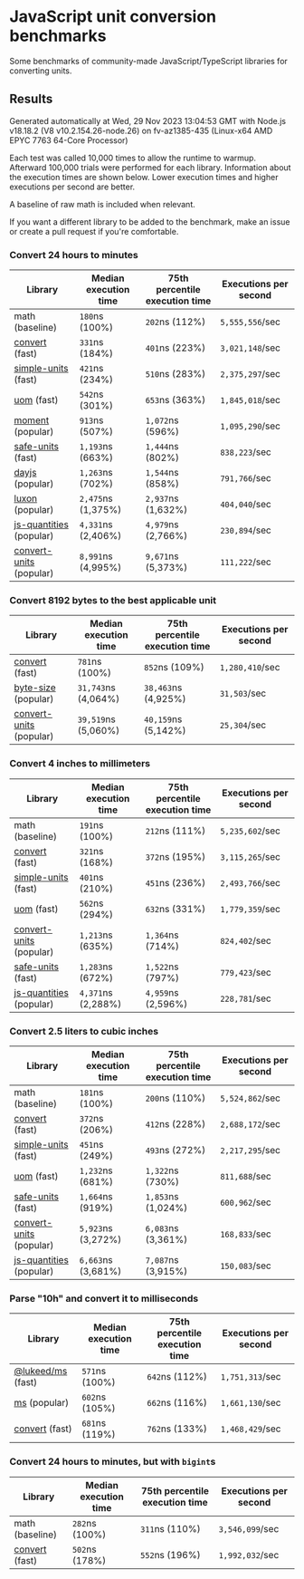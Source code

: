 # JavaScript unit conversion benchmarks

Some benchmarks of community-made JavaScript/TypeScript libraries for converting units.

## Results

<!-- beginblock(results) -->

Generated automatically at Wed, 29 Nov 2023 13:04:53 GMT with Node.js v18.18.2 (V8 v10.2.154.26-node.26) on fv-az1385-435 (Linux-x64 AMD EPYC 7763 64-Core Processor)

Each test was called 10,000 times to allow the runtime to warmup.
Afterward 100,000 trials were performed for each library.
Information about the execution times are shown below.
Lower execution times and higher executions per second are better.

A baseline of raw math is included when relevant.

If you want a different library to be added to the benchmark, make an issue or create a pull request if you're comfortable.

### Convert 24 hours to minutes

| Library                                                            | Median execution time | 75th percentile execution time | Executions per second |
| ------------------------------------------------------------------ | --------------------- | ------------------------------ | --------------------- |
| math (baseline)                                                    | `180`ns (100%)        | `202`ns (112%)                 | `5,555,556`/sec       |
| [convert](https://npmjs.com/package/convert) (fast)                | `331`ns (184%)        | `401`ns (223%)                 | `3,021,148`/sec       |
| [simple-units](https://npmjs.com/package/simple-units) (fast)      | `421`ns (234%)        | `510`ns (283%)                 | `2,375,297`/sec       |
| [uom](https://npmjs.com/package/uom) (fast)                        | `542`ns (301%)        | `653`ns (363%)                 | `1,845,018`/sec       |
| [moment](https://npmjs.com/package/moment) (popular)               | `913`ns (507%)        | `1,072`ns (596%)               | `1,095,290`/sec       |
| [safe-units](https://npmjs.com/package/safe-units) (fast)          | `1,193`ns (663%)      | `1,444`ns (802%)               | `838,223`/sec         |
| [dayjs](https://npmjs.com/package/dayjs) (popular)                 | `1,263`ns (702%)      | `1,544`ns (858%)               | `791,766`/sec         |
| [luxon](https://npmjs.com/package/luxon) (popular)                 | `2,475`ns (1,375%)    | `2,937`ns (1,632%)             | `404,040`/sec         |
| [js-quantities](https://npmjs.com/package/js-quantities) (popular) | `4,331`ns (2,406%)    | `4,979`ns (2,766%)             | `230,894`/sec         |
| [convert-units](https://npmjs.com/package/convert-units) (popular) | `8,991`ns (4,995%)    | `9,671`ns (5,373%)             | `111,222`/sec         |

### Convert 8192 bytes to the best applicable unit

| Library                                                            | Median execution time | 75th percentile execution time | Executions per second |
| ------------------------------------------------------------------ | --------------------- | ------------------------------ | --------------------- |
| [convert](https://npmjs.com/package/convert) (fast)                | `781`ns (100%)        | `852`ns (109%)                 | `1,280,410`/sec       |
| [byte-size](https://npmjs.com/package/byte-size) (popular)         | `31,743`ns (4,064%)   | `38,463`ns (4,925%)            | `31,503`/sec          |
| [convert-units](https://npmjs.com/package/convert-units) (popular) | `39,519`ns (5,060%)   | `40,159`ns (5,142%)            | `25,304`/sec          |

### Convert 4 inches to millimeters

| Library                                                            | Median execution time | 75th percentile execution time | Executions per second |
| ------------------------------------------------------------------ | --------------------- | ------------------------------ | --------------------- |
| math (baseline)                                                    | `191`ns (100%)        | `212`ns (111%)                 | `5,235,602`/sec       |
| [convert](https://npmjs.com/package/convert) (fast)                | `321`ns (168%)        | `372`ns (195%)                 | `3,115,265`/sec       |
| [simple-units](https://npmjs.com/package/simple-units) (fast)      | `401`ns (210%)        | `451`ns (236%)                 | `2,493,766`/sec       |
| [uom](https://npmjs.com/package/uom) (fast)                        | `562`ns (294%)        | `632`ns (331%)                 | `1,779,359`/sec       |
| [convert-units](https://npmjs.com/package/convert-units) (popular) | `1,213`ns (635%)      | `1,364`ns (714%)               | `824,402`/sec         |
| [safe-units](https://npmjs.com/package/safe-units) (fast)          | `1,283`ns (672%)      | `1,522`ns (797%)               | `779,423`/sec         |
| [js-quantities](https://npmjs.com/package/js-quantities) (popular) | `4,371`ns (2,288%)    | `4,959`ns (2,596%)             | `228,781`/sec         |

### Convert 2.5 liters to cubic inches

| Library                                                            | Median execution time | 75th percentile execution time | Executions per second |
| ------------------------------------------------------------------ | --------------------- | ------------------------------ | --------------------- |
| math (baseline)                                                    | `181`ns (100%)        | `200`ns (110%)                 | `5,524,862`/sec       |
| [convert](https://npmjs.com/package/convert) (fast)                | `372`ns (206%)        | `412`ns (228%)                 | `2,688,172`/sec       |
| [simple-units](https://npmjs.com/package/simple-units) (fast)      | `451`ns (249%)        | `493`ns (272%)                 | `2,217,295`/sec       |
| [uom](https://npmjs.com/package/uom) (fast)                        | `1,232`ns (681%)      | `1,322`ns (730%)               | `811,688`/sec         |
| [safe-units](https://npmjs.com/package/safe-units) (fast)          | `1,664`ns (919%)      | `1,853`ns (1,024%)             | `600,962`/sec         |
| [convert-units](https://npmjs.com/package/convert-units) (popular) | `5,923`ns (3,272%)    | `6,083`ns (3,361%)             | `168,833`/sec         |
| [js-quantities](https://npmjs.com/package/js-quantities) (popular) | `6,663`ns (3,681%)    | `7,087`ns (3,915%)             | `150,083`/sec         |

### Parse "10h" and convert it to milliseconds

| Library                                                   | Median execution time | 75th percentile execution time | Executions per second |
| --------------------------------------------------------- | --------------------- | ------------------------------ | --------------------- |
| [@lukeed/ms](https://npmjs.com/package/@lukeed/ms) (fast) | `571`ns (100%)        | `642`ns (112%)                 | `1,751,313`/sec       |
| [ms](https://npmjs.com/package/ms) (popular)              | `602`ns (105%)        | `662`ns (116%)                 | `1,661,130`/sec       |
| [convert](https://npmjs.com/package/convert) (fast)       | `681`ns (119%)        | `762`ns (133%)                 | `1,468,429`/sec       |

### Convert 24 hours to minutes, but with `bigint`s

| Library                                             | Median execution time | 75th percentile execution time | Executions per second |
| --------------------------------------------------- | --------------------- | ------------------------------ | --------------------- |
| math (baseline)                                     | `282`ns (100%)        | `311`ns (110%)                 | `3,546,099`/sec       |
| [convert](https://npmjs.com/package/convert) (fast) | `502`ns (178%)        | `552`ns (196%)                 | `1,992,032`/sec       |

<!-- endblock(results) -->
